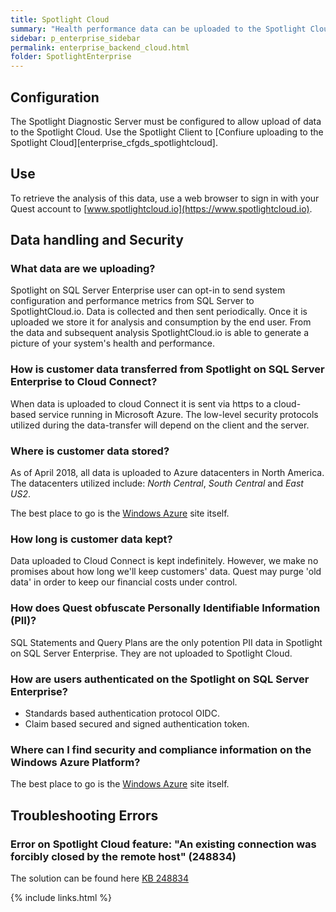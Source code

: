 ```yaml
---
title: Spotlight Cloud
summary: "Health performance data can be uploaded to the Spotlight Cloud."
sidebar: p_enterprise_sidebar
permalink: enterprise_backend_cloud.html
folder: SpotlightEnterprise
---
```





## Configuration

The Spotlight Diagnostic Server must be configured to allow upload of data to the Spotlight Cloud. Use the Spotlight Client to [Confiure uploading to the Spotlight Cloud][enterprise_cfgds_spotlightcloud].

## Use

To retrieve the analysis of this data, use a web browser to sign in with your Quest account to [www.spotlightcloud.io](https://www.spotlightcloud.io).

## Data handling and Security

### What data are we uploading?
Spotlight on SQL Server Enterprise user can opt-in to send system configuration and performance metrics from SQL Server to SpotlightCloud.io. Data is collected and then sent periodically. Once it is uploaded we store it for analysis and consumption by the end user. From the data and subsequent analysis SpotlightCloud.io is able to generate a picture of your system's health and performance. 

### How is customer data transferred from Spotlight on SQL Server Enterprise to Cloud Connect?
When data is uploaded to cloud Connect it is sent via https to a cloud-based service running in Microsoft Azure. The low-level security protocols utilized during the data-transfer will depend on the client and the server.

### Where is customer data stored?
As of April 2018, all data is uploaded to Azure datacenters in North America. The datacenters utilized include: *North Central*, *South Central* and *East US2*.

The best place to go is the [Windows Azure](https://azure.microsoft.com/en-us/overview/trusted-cloud/) site itself.

### How long is customer data kept?
Data uploaded to Cloud Connect is kept indefinitely. However, we make no promises about how long we'll keep customers' data. Quest may purge 'old data' in order to keep our financial costs under control.

### How does Quest obfuscate Personally Identifiable Information (PII)?
SQL Statements and Query Plans are the only potention PII data in Spotlight on SQL Server Enterprise. They are not uploaded to Spotlight Cloud.

### How are users authenticated on the Spotlight on SQL Server Enterprise?

* Standards based authentication protocol OIDC.
* Claim based secured and signed authentication token.

### Where can I find security and compliance information on the Windows Azure Platform?
The best place to go is the [Windows Azure](https://azure.microsoft.com/en-us/overview/trusted-cloud/) site itself.

## Troubleshooting Errors

### Error on Spotlight Cloud feature: "An existing connection was forcibly closed by the remote host" (248834)
The solution can be found here [KB 248834](https://supportadmin.prod.quest.corp/KBViewer/get/1-4XZU9R8)

{% include links.html %}

